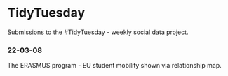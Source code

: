 # TidyTuesday
Submissions to the #TidyTuesday - weekly social data project.

### 22-03-08
The ERASMUS program - EU student mobility shown via relationship map.




